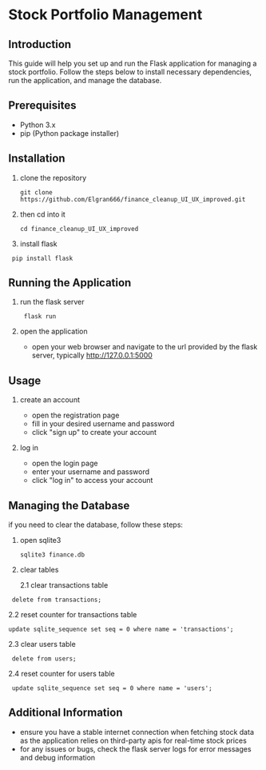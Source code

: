 # Stock Portfolio Management

## Introduction
This guide will help you set up and run the Flask application for managing a stock portfolio. Follow the steps below to install necessary dependencies, run the application, and manage the database.

## Prerequisites
- Python 3.x
- pip (Python package installer)

## Installation

1. clone the repository

   ```git clone https://github.com/Elgran666/finance_cleanup_UI_UX_improved.git```
2. then cd into it

   ```cd finance_cleanup_UI_UX_improved```

4. install flask

  ``` pip install flask```

## Running the Application

1. run the flask server

   ``` flask run```


2. open the application
   - open your web browser and navigate to the url provided by the flask server, typically http://127.0.0.1:5000

## Usage

1. create an account
   - open the registration page
   - fill in your desired username and password
   - click "sign up" to create your account

2. log in
   - open the login page
   - enter your username and password
   - click "log in" to access your account

## Managing the Database

if you need to clear the database, follow these steps:

1. open sqlite3

   ```sqlite3 finance.db```

2. clear tables

   2.1 clear transactions table

  ``` delete from transactions;```

   2.2 reset counter for transactions table

   ```update sqlite_sequence set seq = 0 where name = 'transactions';```

   2.3 clear users table

  ``` delete from users;```

   2.4 reset counter for users table

  ``` update sqlite_sequence set seq = 0 where name = 'users';```

## Additional Information

- ensure you have a stable internet connection when fetching stock data as the application relies on third-party apis for real-time stock prices
- for any issues or bugs, check the flask server logs for error messages and debug information
